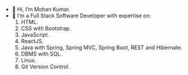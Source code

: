 - 👋 Hi, I’m Mohan Kumar.
- 👀 I’m a Full Stack Software Developer with expertise on:
     1. HTML.
     2. CSS with Bootstrap.
     3. JavaScript.
     4. ReactJS.
     5. Java with Spring, Spring MVC, Spring Boot, REST and Hibernate.
     6. DBMS with SQL.
     7. Linux.
     8. Git Version Control.

